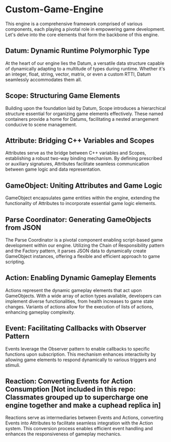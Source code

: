 
# Custom-Game-Engine
This engine is a comprehensive framework comprised of various components, each playing a pivotal role in empowering game development. Let's delve into the core elements that form the backbone of this engine.

## Datum: Dynamic Runtime Polymorphic Type

At the heart of our engine lies the Datum, a versatile data structure capable of dynamically adapting to a multitude of types during runtime. Whether it's an integer, float, string, vector, matrix, or even a custom RTTI, Datum seamlessly accommodates them all.

## Scope: Structuring Game Elements

Building upon the foundation laid by Datum, Scope introduces a hierarchical structure essential for organizing game elements effectively. These named containers provide a home for Datums, facilitating a nested arrangement conducive to scene management.

## Attribute: Bridging C++ Variables and Scopes

Attributes serve as the bridge between C++ variables and Scopes, establishing a robust two-way binding mechanism. By defining prescribed or auxiliary signatures, Attributes facilitate seamless communication between game logic and data representation.

## GameObject: Uniting Attributes and Game Logic

GameObject encapsulates game entities within the engine, extending the functionality of Attributes to incorporate essential game logic elements.

## Parse Coordinator: Generating GameObjects from JSON

The Parse Coordinator is a pivotal component enabling script-based game development within our engine. Utilizing the Chain of Responsibility pattern and the Factory pattern, it parses JSON data to dynamically create GameObject instances, offering a flexible and efficient approach to game scripting.

## Action: Enabling Dynamic Gameplay Elements

Actions represent the dynamic gameplay elements that act upon GameObjects. With a wide array of action types available, developers can implement diverse functionalities, from health increases to game state changes. Variants of actions allow for the execution of lists of actions, enhancing gameplay complexity.

## Event: Facilitating Callbacks with Observer Pattern

Events leverage the Observer pattern to enable callbacks to specific functions upon subscription. This mechanism enhances interactivity by allowing game elements to respond dynamically to various triggers and stimuli.

## Reaction: Converting Events for Action Consumption [Not included in this repo: Classmates grouped up to supercharge one engine together and make a cuphead replica in]

Reactions serve as intermediaries between Events and Actions, converting Events into Attributes to facilitate seamless integration with the Action system. This conversion process enables efficient event handling and enhances the responsiveness of gameplay mechanics.

